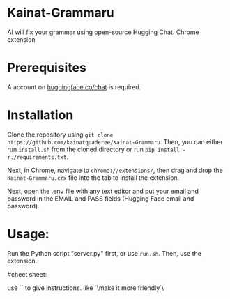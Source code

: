 # Kainat-Grammaru
AI will fix your grammar using open-source Hugging Chat. Chrome extension

# Prerequisites
A account on [huggingface.co/chat](https://huggingface.co/chat/) is required.

# Installation
Clone the repository using `git clone https://github.com/kainatquaderee/Kainat-Grammaru`. 
Then, you can either run `install.sh` from the cloned directory or run `pip install -r./requirements.txt`.

Next, in Chrome, navigate to `chrome://extensions/`, then drag and drop the `Kainat-Grammaru.crx` file into the tab to install the extension.

Next, open the .env file with any text editor and put your email and password in the EMAIL and PASS fields (Hugging Face email and password).

# Usage:
Run the Python script "server.py" first, or use `run.sh`. 
Then, use the extension.


#cheet sheet:

use `` to give instructions.
like \`\make it more friendly\`\ 
